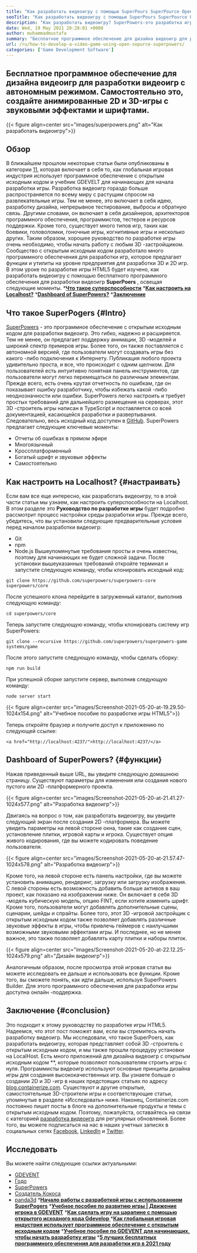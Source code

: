 ```yaml
---
title: "Как разработать видеоигру с помощью SuperPours SuperPource Open-Sopurce" 
seoTitle: "Как разработать видеоигру с помощью SuperPours SuperPource Open-Sopurce" 
description: "Как разработать видеоигру? SuperPowers-это разработка игры с открытым исходным кодом HTML5. Это кросс -платформ и позволяет пользователям создавать анимированные 2D и 3D -игры." 
date: Wed, 19 May 2021 20:28:01 +0000
author: muhammadmustafa
summary: "Бесплатное программное обеспечение для дизайна видеоигр для разработки видеоигр с автономным режимом. Самостоятельно это, создайте анимированный 2d & amp; 3D игры с звуковыми эффектами и шрифтами." 
url: /ru/how-to-develop-a-video-game-using-open-sopurce-superpowers/
categories: ['Game Development Software']
---
```


## Бесплатное программное обеспечение для дизайна видеоигр для разработки видеоигр с автономным режимом. Самостоятельно это, создайте анимированные 2D и 3D-игры с звуковыми эффектами и шрифтами.

{{< figure align=center src="images/superpowers.png" alt="Как разработать видеоигру">}}


## Обзор
В ближайшем прошлом некоторые статьи были опубликованы в категории [1][1][1], которая включает в себя то, как глобальная игровая индустрия использует программное обеспечение с открытым исходным кодом и учебник GDEVELT для начинающих для начала разработки игры. Разработка видеоигр гораздо больше распространяется по всему миру с растущим спросом на развлекательные игры. Тем не менее, это включает в себя идею, разработку дизайна, непрерывное тестирование, выбросы и обратную связь. Другими словами, он включает в себя дизайнеров, архитекторов программного обеспечения, программистов, тестеров и ресурсов поддержки. Кроме того, существует много типов игр, таких как боевики, головоломки, гоночные игры, когнитивные игры и несколько других.
Таким образом, хорошее руководство по разработке игры очень необходимо, чтобы начать работу с любым 3D -застройщиком. Сообщество с открытым исходным кодом разработало много программного обеспечения для разработки игр, которое предлагает функции и утилиты на уровне предприятия для разработки 3D и 2D игр. В этом уроке по разработке игры HTML5 будет изучено, как разработать видеоигру с помощью бесплатного программного обеспечения для разработки видеоигр **SuperPoers** , освещая следующие моменты.
  ***[Что такое суперспособности][2]** 
  ***[Как настроить на Localhost?][3]** 
  ***[Dashboard of SuperPowers?][4]** 
  ***[Заключение][5]** 

## Что такое SuperPogers   {#Intro}
[SuperPowers][6] - это программное обеспечение с открытым исходным кодом для разработки видеоигр. Это гибко, надежно и расширяется. Тем не менее, он предлагает поддержку анимации, 3D -моделей и широкий спектр примеров игры. Более того, он также поставляется с автономной версией, где пользователи могут создавать игры без какого -либо подключения к Интернету. Публикация любого проекта удивительно проста, и все, что происходит с одним щелчком. Для пользователей есть интуитивно понятная панель инструментов, где пользователи могут легко перемещаться по различным элементам. Прежде всего, есть очень крутая отчетность по ошибкам, где он показывает ошибку разработчику, чтобы избежать какой -либо неоднозначности или ошибки. SuperPowers легко настроить и требует простых требований для дальнейшего размещения на серверах, этот 3D -строитель игры написан в TypeScript и поставляется со всей документацией, касающейся разработки и развертывания. Следовательно, весь исходный код доступен в [GitHub][7].
SuperPowers предлагает следующие ключевые моменты:
  * Отчеты об ошибках в прямом эфире
  * Многоязычный
  * Кроссплатформенный
  * Богатый шрифт и звуковые эффекты
  * Самостоятельно

## Как настроить на Localhost?   {#настраивать}
Если вам все еще интересно, как разработать видеоигру, то в этой части статьи мы узнаем, как настроить суперспособности на Localhost. В этом разделе это **Руководство по разработке игры**  будет подробно рассмотрит процесс настройки среды разработки игры.
Прежде всего, убедитесь, что вы установили следующие предварительные условия перед началом разработки видеоигр:
  * Git
  * npm
  * Node.js
Вышеупомянутые требования просты и очень известны, поэтому для начинающих не будет сложной задачи. После установки вышеуказанных требований откройте терминал и запустите следующую команду, чтобы клонировать исходный код:
```
git clone https://github.com/superpowers/superpowers-core superpowers/core
```
После успешного клона перейдите в загруженный каталог, выполнив следующую команду:
```
cd superpowers/core
```
Теперь запустите следующую команду, чтобы клонировать систему игр SuperPowers:
```
git clone --recursive https://github.com/superpowers/superpowers-game systems/game
```
После этого запустите следующую команду, чтобы сделать сборку:
```
npm run build
```
При успешной сборке запустите сервер, выполнив следующую команду:
```
node server start
```

{{< figure align=center src="images/Screenshot-2021-05-20-at-19.29.50-1024x154.png" alt="Учебное пособие по разработке игры HTML5">}}

Теперь откройте браузер и получите доступ к приложению по следующей ссылке:
```
<a href="http://localhost:4237/">http://localhost:4237/</a>
```

## Dashboard of SuperPowers?   {#функции}
Нажав приведенный выше URL, вы увидите следующую домашнюю страницу. Существуют параметры для изменения или создания нового пустого или 2D -платформерного проекта.

{{< figure align=center src="images/Screenshot-2021-05-20-at-21.41.27-1024x577.png" alt="Разработка видеоигр">}}

Двигаясь на вопрос о том, как разработать видеоигру, вы увидите следующий экран после создания 2D -платформера. Вы можете увидеть параметры на левой стороне окна, такие как создание сцен, установление плитки, игровой карты и игрока. Существует опция живого кодирования, где вы можете кодировать поведение пользователя.

{{< figure align=center src="images/Screenshot-2021-05-20-at-21.57.47-1024x578.png" alt="Разработка видеоигр">}}

Кроме того, на левой стороне есть панель настройки, где вы можете установить анимацию, рендеринг, загрузку или загрузку изображения. С левой стороны есть возможность добавить больше активов в ваш проект, как показано на изображении ниже. Он включает в себя 3D -модель кубическую модель, опцию FINT, если хотите изменить шрифт. Кроме того, пользователи могут добавлять дополнительные сцены, сценарии, шейды и спрайты. Более того, этот 3D -игровой застройщик с открытым исходным кодом также позволяет добавлять различные звуковые эффекты в игры, чтобы привлечь геймеров с наилучшими возможными звуковыми эффектами игры. И последнее, но не менее важное, это также позволяет добавлять карту плитки и наборы плиток.

{{< figure align=center src="images/Screenshot-2021-05-20-at-22.12.25-1024x579.png" alt="Дизайн видеоигр">}}

Аналогичным образом, после просмотра этой игровая статья вы можете исследовать ее дальше и использовать все функции. Кроме того, вы сможете понять, как идти дальше, используя SuperPowers Builder. Для этого программного обеспечения для разработки игры доступна онлайн -поддержка.

## **Заключение**    {#conclusion}
Это подходит к этому руководству по разработке игры HTML5. Надеемся, что этот пост поможет вам, если вы стремитесь начать разработку видеоигр. Мы исследовали, что такое SuperPoers, как разработать видеоигру, которая представляет собой 3D -строитель с открытым исходным кодом, и мы также прошли процедуру установки на LocalHost. Есть много приложений для дизайна видеоигр с открытым исходным кодом **, которые позволяют пользователям строить игры с нуля. Программисты видеоигр используют основные принципы дизайна игры для создания высококачественных игр. Вы узнаете больше о создании 2D и 3D -игр в наших предстоящих статьях по адресу [blog.containerize.com][8]. Существуют и другие открытые, самостоятельные 3D-строители игры и соответствующие статьи, упомянутые в разделе «Исследовать» ниже.
Наконец, Containerize.com постоянно пишет посты в блоге на дополнительные продукты и темы с открытым исходным кодом. Поэтому, пожалуйста, оставайтесь на связи с категорией [разработка видеоигр][9][][10] для регулярных обновлений. Более того, вы можете подписаться на нас в наших учетных записях в социальных сетях [Facebook][11], [LinkedIn][12] и [Twitter][13].

## Исследовать
Вы можете найти следующие ссылки актуальными:
  * [][14][GDEVENT][14]
  * [][14][Годо][15]
  * [][14][SuperPowers][6]
  * [][14][Создатель Кокоса][16]
  * [][14][panda3d][17]
  ***[Начало работы с разработкой игры с использованием SuperPogers][18]** 
  ***[Учебное пособие по развитию игры | Движение игрока в GDEVENT][19]** 
  *[**Как сделать игру на царапине с помощью открытого исходного кода Gdevelop** ][20]
  ***[Как глобальная игровая индустрия использует программное обеспечение с открытым исходным кодом][21]** 
  ***[Учебное пособие по GDEVENT для начинающих, чтобы начать разработку игры][22]** 
  *[**5 лучших бесплатных программного обеспечения для разработки игр в 2021 году** ][23]

  
[1]: https://blog.containerize.com/category/game-development-software/
[2]: #intro
[3]: #setup
[4]: #features
[5]: #Conclusion
[6]: https://products.containerize.com/game-development-software/superpowers/
[7]: https://github.com/superpowers/superpowers-core
[8]: https://blog.containerize.com/
[9]: https://products.containerize.com/game-development-software/
[10]: https://products.containerize.com/business-intelligence/
[11]: https://web.facebook.com/containerize
[12]: https://www.linkedin.com/company/containerize/
[13]: https://twitter.com/containerize_co
[14]: https://products.containerize.com/game-development-software/gdevelop/
[15]: https://products.containerize.com/game-development-software/godot/
[16]: https://products.containerize.com/game-development-software/cocos-creator/
[17]: https://products.containerize.com/game-development-software/panda3d/
[18]: https://blog.containerize.com/game-development-software/superpowers-animation-getting-started-with-game-development/
[19]: https://blog.containerize.com/game-development-software/game-development-tutorial-player-movement-in-gdevelop/
[20]: https://blog.containerize.com/game-development-software/how-to-make-a-game-on-scratch-using-open-source-gdevelop/
[21]: https://blog.containerize.com/game-development-software/how-global-gaming-market-leveraging-open-source-software/
[22]: https://blog.containerize.com/game-development-software/game-development-tutorial-player-movement-in-gdevelop/
[23]: https://blog.containerize.com/game-development-software/top-5-free-game-development-software-in-the-year-2021/
